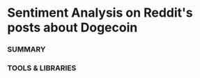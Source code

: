 <h1>Sentiment Analysis on Reddit's posts about Dogecoin</h1>

<h3>SUMMARY</h3>




<h3>TOOLS & LIBRARIES</h3>
